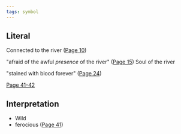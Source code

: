 ```yaml
---
tags: symbol
---
```

## Literal
Connected to the river ([Page 10](</BMU.md#page=22>))

"afraid of the awful *presence* of the river" ([Page 15](</BMU.md#page=27>))
Soul of the river

"stained with blood forever" ([Page 24](</BMU.md#page=36>))

[Page 41-42](</BMU.md#page=53-54>)

## Interpretation
- Wild
- ferocious
([Page 41](</BMU.md#page=53>))